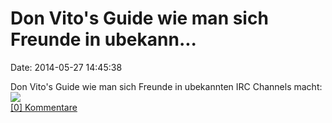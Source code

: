 Don Vito\'s Guide wie man sich Freunde in ubekann\...
=====================================================

Date: 2014-05-27 14:45:38

Don Vito\'s Guide wie man sich Freunde in ubekannten IRC Channels
macht:\
![](http://fettemama.org:6502/426938b01d168bc5a7d58c325e66f530)\
[\[0\] Kommentare](http://fettemama.org/p/947)
